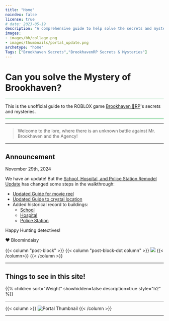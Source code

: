 ```yaml
---
title: "Home"
noindex: false
license: true
# date: 2023-05-19
description: "A comprehensive guide to help solve the secrets and mysteries of Brookhaven RP. A walkthrough of quests, a casebook with notes and details."
images: 
- images/bh/collage.png
- images/thumbnails/portal_update.png
archetype: "home"
Tags: ["Brookhaven Secrets","BrookhavenRP Secrets & Mysteries"]
---
```




# Can you solve the **Mystery** of Brookhaven?

<hr style="background-color: #28b44c" size=8>


This is the unofficial guide to the ROBLOX game <a href="https://www.roblox.com/games/4924922222/Brookhaven-RP" ref="noopener">Brookhaven 🏡RP</a>'s secrets and mysteries.


<hr style="background-color: #28b44c" size=8>

---

> Welcome to the lore, where there is an unknown battle against Mr. Brookhaven and the Agency!


---

## Announcement

November 29th, 2024

We have an update! But the [School, Hospital, and Police Station Remodel Update](/blog/school_hospital_police_station_remodel) has changed some steps in the walkthrough:

- [Updated Guide for movie reel](/casebook/movie_codes/#police-station-code)
- [Updated Guide to crystal location](/map/crystals/hospital/)
- Added historical record to buildings:
    - [School](/map/poi/school/)
    - [Hospital](/map/poi/hospital/)
    - [Police Station](/map/poi/police-station/)

Happy Hunting detectives!

:heart: Bloomindaisy

{{< column "post-block" >}}
{{< column "post-block-dot column" >}}
![](/images/thumbnails/hospital-police_station-school_remodel.png?width=400px)
{{< /column>}}
{{< /column >}}

---

## Things to see in this site!


<div class="expand-content" style="display: block;">
{{% children sort="Weight" showhidden=false description=true style="h2"  %}}
</div>

---

{{< column >}}
![Portal Thumbnail](/images/thumbnails/portal_update.png)
{{< /column >}}

---

